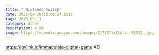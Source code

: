 ```yaml
---
title: " Nintendo Switch"
date: 2025-08-10T15:03:27.311Z
tags: 2025-08-11
Category: other
description: 4.XX
image: https://m.media-amazon.com/images/I/71ZfYxZtA-L._SX522_.jpg
---
```

https://joylink.io/immaculate-digital-game AD